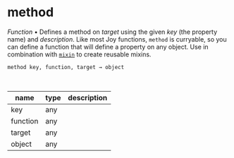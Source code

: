 # method

_Function_ &bull; Defines a method on _target_ using the given _key_ (the property name) and _description_. Like most Joy functions, `method` is curryable, so you can define a function that will define a property on any object. Use in combination with [`mixin`](#mixin) to create reusable mixins.

<pre><code>method key, function, target &rarr; object</code></pre>
<br>

| name | type | description |
|------|------|-------------|
|key|any||
|function|any||
|target|any||
|object|any||


